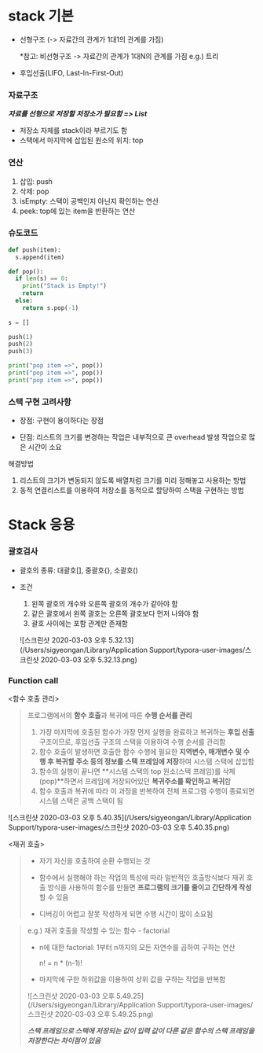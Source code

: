 # stack 기본

- 선형구조 (-> 자료간의 관계가 1대1의 관계를 가짐)

  *참고: 비선형구조 -> 자료간의 관계가 1대N의 관계를 가짐 e.g.) 트리

- 후입선출(LIFO, Last-In-First-Out)



### 자료구조

***자료를 선형으로 저장할 저장소가 필요함 => List***

- 저장소 자체를 stack이라 부르기도 함
- 스택에서 마지막에 삽입된 원소의 위치: top



### 연산

1. 삽입: push
2. 삭제: pop
3. isEmpty: 스택이 공백인지 아닌지 확인하는 연산
4. peek: top에 있는 item을 반환하는 연산



### 슈도코드

```python
def push(item):
  s.append(item)

def pop():
  if len(s) == 0:
    print("Stack is Empty!")
    return
  else:
    return s.pop(-1)
  
s = []

push(1)
push(2)
push(3)

print("pop item =>", pop())
print("pop item =>", pop())
print("pop item =>", pop())
```



### 스택 구현 고려사항

- 장점: 구현이 용이하다는 장점

- 단점: 리스트의 크기를 변경하는 작업은 내부적으로 큰 overhead 발생 작업으로 많은 시간이 소요

해결방법

1. 리스트의 크기가 변동되지 않도록 배열처럼 크기를 미리 정해놓고 사용하는 방법
2. 동적 연결리스트를 이용하여 저장소를 동적으로 할당하여 스택을 구현하는 방법





# Stack 응용

### 괄호검사

- 괄호의 종류: 대괄호[], 중괄호{}, 소괄호()

- 조건

    1. 왼쪽 괄호의 개수와 오른쪽 괄호의 개수가 같아야 함
    2. 같은 괄호에서 왼쪽 괄호는 오른쪽 괄호보다 먼저 나와야 함
    3. 괄호 사이에는 포함 관계만 존재함

    ![스크린샷 2020-03-03 오후 5.32.13](/Users/sigyeongan/Library/Application Support/typora-user-images/스크린샷 2020-03-03 오후 5.32.13.png)



### Function call

<함수 호출 관리>

> 프로그램에서의 **함수 호출**과 복귀에 따른 **수행 순서를 관리**
>
> 1. 가장 마지막에 호출된 함수가 가장 먼저 실행을 완료하고 복귀하는 **후입 선출** 구조이므로, 후입선출 구조의 스택을 이용하여 수행 순서를 관리함
> 2. 함수 호출이 발생하면 호출한 함수 수행에 필요한 **지역변수, 매개변수 및 수행 후 복귀할 주소 등의 정보를 스택 프레임에 저장**하여 시스템 스택에 삽입함
> 3. 함수의 실행이 끝나면 **시스템 스택의 top 원소(스택 프레임)를 삭제(pop)**하면서 프레임에 저장되어있던 **복귀주소를 확인하고 복귀**함
> 4. 함수 호출과 복귀에 따라 이 과정을 반복하여 전체 프로그램 수행이 종료되면 시스템 스택은 공백 스택이 됨

![스크린샷 2020-03-03 오후 5.40.35](/Users/sigyeongan/Library/Application Support/typora-user-images/스크린샷 2020-03-03 오후 5.40.35.png)



<재귀 호출>

> - 자기 자신을 호출하여 순환 수행되는 것
>
> - 함수에서 실행해야 하는 작업의 특성에 따라 일반적인 호출방식보다 재귀 호출 방식을 사용하여 함수를 만들면 **프로그램의 크기를 줄이고 간단하게 작성**할 수 있음
> - 디버깅이 어렵고 잘못 작성하게 되면 수행 시간이 많이 소요됨

> e.g.) 재귀 호출을 작성할 수 있는 함수 - factorial
>
> - n에 대한 factorial: 1부터 n까지의 모든 자연수를 곱하여 구하는 연산
>
>     n! = n * (n-1)!
>
> - 마지막에 구한 하위값을 이용하여 상위 값을 구하는 작업을 반복함
>
> ![스크린샷 2020-03-03 오후 5.49.25](/Users/sigyeongan/Library/Application Support/typora-user-images/스크린샷 2020-03-03 오후 5.49.25.png)
>
> ***스택 프레임으로 스택에 저장되는 값이 입력 값이 다른 같은 함수의 스택 프레임을 저장한다는 차이점이 있음***





